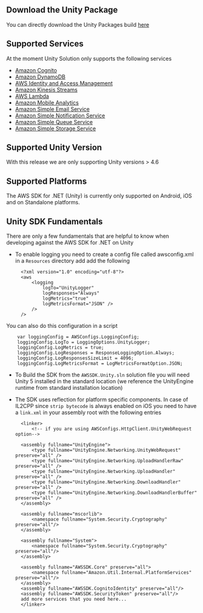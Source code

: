 ## Download the Unity Package

You can directly download the Unity Packages build [here](http://sdk-for-net.amazonwebservices.com/latest/aws-sdk-unity.zip)

## Supported Services

At the moment Unity Solution only supports the following services

* [Amazon Cognito](http://aws.amazon.com/cognito/)
* [Amazon DynamoDB](http://aws.amazon.com/dynamodb/)
* [AWS Identity and Access Management ](http://aws.amazon.com/)
* [Amazon Kinesis Streams](https://aws.amazon.com/kinesis/streams/)
* [AWS Lambda](https://aws.amazon.com/lambda/)
* [Amazon Mobile Analytics](http://aws.amazon.com/mobileanalytics/)
* [Amazon Simple Email Service](https://aws.amazon.com/ses/)
* [Amazon Simple Notification Service](http://aws.amazon.com/sns/)
* [Amazon Simple Queue Service](https://aws.amazon.com/sqs/)
* [Amazon Simple Storage Service](http://aws.amazon.com/s3/)

## Supported Unity Version

With this release we are only supporting Unity versions > 4.6

## Supported Platforms

The AWS SDK for .NET (Unity) is currently only supported on Android, iOS and on Standalone platforms.

## Unity SDK Fundamentals

There are only a few fundamentals that are helpful to know when developing against the AWS SDK for .NET on Unity

* To enable logging you need to create a config file called awsconfig.xml in a `Resources` directory add add the following

		<?xml version="1.0" encoding="utf-8"?>
		<aws 
			<logging
	    		logTo="UnityLogger"
	    		logResponses="Always"
	    		logMetrics="true"
	    		logMetricsFormat="JSON" />
			/>
		/>
	
You can also do this configuration in a script

		var loggingConfig = AWSConfigs.LoggingConfig;
		loggingConfig.LogTo = LoggingOptions.UnityLogger;
		loggingConfig.LogMetrics = true;
		loggingConfig.LogResponses = ResponseLoggingOption.Always;
		loggingConfig.LogResponsesSizeLimit = 4096;
		loggingConfig.LogMetricsFormat = LogMetricsFormatOption.JSON;


* To Build the SDK from the `AWSSDK.Unity.sln` solution file you will need Unity 5 installed in the standard location (we reference the UnityEngine runtime from standard installation location)
* The SDK uses reflection for platform specific components. In case of IL2CPP since `strip bytecode` is always enabled on iOS you need to have a `link.xml` in your assembly root with the following entries


		<linker>
			<!-- if you are using AWSConfigs.HttpClient.UnityWebRequest option-->

		<assembly fullname="UnityEngine">
			<type fullname="UnityEngine.Networking.UnityWebRequest" preserve="all" />
			<type fullname="UnityEngine.Networking.UploadHandlerRaw" preserve="all" />
			<type fullname="UnityEngine.Networking.UploadHandler" preserve="all" />
			<type fullname="UnityEngine.Networking.DownloadHandler" preserve="all" />
			<type fullname="UnityEngine.Networking.DownloadHandlerBuffer" preserve="all" />
		</assembly>
		
		<assembly fullname="mscorlib">
			<namespace fullname="System.Security.Cryptography" preserve="all"/>
   		</assembly>

		<assembly fullname="System">
			<namespace fullname="System.Security.Cryptography" preserve="all"/>
   		</assembly>

		<assembly fullname="AWSSDK.Core" preserve="all">
			<namespace fullname="Amazon.Util.Internal.PlatformServices" preserve="all"/>
		</assembly>
   		<assembly fullname="AWSSDK.CognitoIdentity" preserve="all"/>
   		<assembly fullname="AWSSDK.SecurityToken" preserve="all"/>
		add more services that you need here... 
		</linker>
